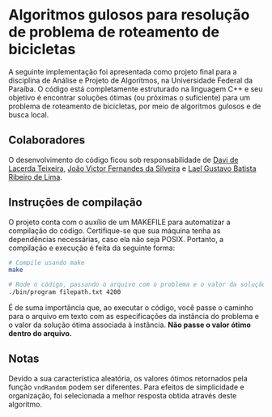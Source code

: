 # Algoritmos gulosos para resolução de problema de roteamento de bicicletas
A seguinte implementação foi apresentada como projeto final para a disciplina de Análise e Projeto de Algoritmos, na Universidade Federal da Paraíba. O código está completamente estruturado na linguagem C++ e seu objetivo é encontrar soluções ótimas (ou próximas o suficiente) para um problema de roteamento de bicicletas, por meio de algoritmos gulosos e de busca local. 

## Colaboradores
O desenvolvimento do código ficou sob responsabilidade de [Davi de Lacerda Teixeira](https://github.com/DavideLacerdaT), [João Victor Fernandes da Silveira](https://github.com/oiotave) e [Lael Gustavo Batista Ribeiro de Lima](https://github.com/sunny-fellow).

## Instruções de compilação
O projeto conta com o auxílio de um MAKEFILE para automatizar a compilação do código. Certifique-se que sua máquina tenha as dependências necessárias, caso ela não seja POSIX. Portanto, a compilação e execução é feita da seguinte forma:

```bash
# Compile usando make
make
```
```bash
# Rode o código, passando o arquivo com o problema e o valor da solução ótima
./bin/program filepath.txt 4200
```

É de suma importância que, ao executar o código, você passe o caminho para o arquivo em texto com as especificações da instância do problema e o valor da solução ótima associada à instância. **Não passe o valor ótimo dentro do arquivo.**

## Notas
Devido a sua característica aleatória, os valores ótimos retornados pela função ```vndRandom``` podem ser diferentes. Para efeitos de simplicidade e organização, foi selecionada a melhor resposta obtida através deste algoritmo.